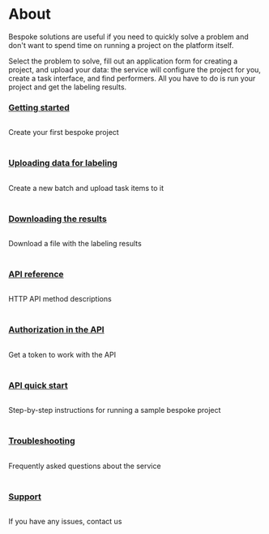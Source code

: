 <style scoped>
.grid-container {
  display: grid;
  grid-template-columns: repeat(auto-fit, minmax(300px, 1fr));
  column-gap: 50px;
  row-gap: 20px;
}
.grid-item {
  display: flex;
  flex-direction: column;
}
h2 {
  padding-top: 32px !important;
  margin-top: 0 !important;
}
h3 {
  padding-top: 8px !important;
  margin-top: 0 !important;
}
</style>

# About

Bespoke solutions are useful if you need to quickly solve a problem and don't want to spend time on running a project on the platform itself.

Select the problem to solve, fill out an application form for creating a project, and upload your data: the service will configure the project for you, create a task interface, and find performers. All you have to do is run your project and get the labeling results.

<div class="grid-container">
    <div class="grid-item">
        <h3><a href="https://toloka.ai/en/docs/toloka-apps/concepts/quickstart">Getting started</a></h3>
        <p>Create your first bespoke project</p>
    </div>
    <div class="grid-item">
        <h3><a href="https://toloka.ai/en/docs/toloka-apps/concepts/add-task">Uploading data for labeling</a></h3>
        <p>Create a new batch and upload task items to it</p>
    </div>
    <div class="grid-item">
        <h3><a href="https://toloka.ai/en/docs/toloka-apps/concepts/download-results">Downloading the results</a></h3>
        <p>Download a file with the labeling results</p>
    </div>
    <div class="grid-item">
        <h3><a href="https://toloka.ai/en/docs/toloka-apps/api/ref/index">API reference</a></h3>
        <p>HTTP API method descriptions</p>
    </div>
    <div class="grid-item">
        <h3><a href="https://toloka.ai/docs/api/apps-reference/#overview--accessing-the-api">Authorization in the API</a></h3>
        <p>Get a token to work with the API</p>
    </div>
    <div class="grid-item">
        <h3><a href="https://toloka.ai/en/docs/toloka-apps/api/concepts/quickstart-api">API quick start</a></h3>
        <p>Step-by-step instructions for running a sample bespoke project</p>
    </div>
    <div class="grid-item">
        <h3><a href="https://toloka.ai/en/docs/toloka-apps/concepts/troubleshooting">Troubleshooting</a></h3>
        <p>Frequently asked questions about the service</p>
    </div>
    <div class="grid-item">
        <h3><a href="https://toloka.ai/en/docs/toloka-apps/concepts/support">Support</a></h3>
        <p>If you have any issues, contact us</p>
    </div>
</div>